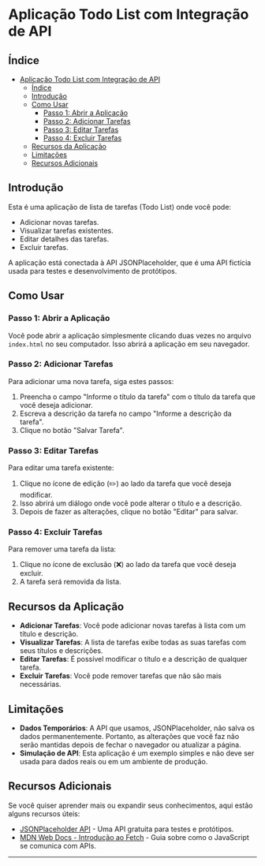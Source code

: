 
# Aplicação Todo List com Integração de API
## Índice

- [Aplicação Todo List com Integração de API](#aplicação-todo-list-com-integração-de-api)
  - [Índice](#índice)
  - [Introdução](#introdução)
  - [Como Usar](#como-usar)
    - [Passo 1: Abrir a Aplicação](#passo-1-abrir-a-aplicação)
    - [Passo 2: Adicionar Tarefas](#passo-2-adicionar-tarefas)
    - [Passo 3: Editar Tarefas](#passo-3-editar-tarefas)
    - [Passo 4: Excluir Tarefas](#passo-4-excluir-tarefas)
  - [Recursos da Aplicação](#recursos-da-aplicação)
  - [Limitações](#limitações)
  - [Recursos Adicionais](#recursos-adicionais)

## Introdução

Esta é uma aplicação de lista de tarefas (Todo List) onde você pode:

- Adicionar novas tarefas.
- Visualizar tarefas existentes.
- Editar detalhes das tarefas.
- Excluir tarefas.

A aplicação está conectada à API JSONPlaceholder, que é uma API fictícia usada para testes e desenvolvimento de protótipos.

## Como Usar

### Passo 1: Abrir a Aplicação

Você pode abrir a aplicação simplesmente clicando duas vezes no arquivo `index.html` no seu computador. Isso abrirá a aplicação em seu navegador.

### Passo 2: Adicionar Tarefas

Para adicionar uma nova tarefa, siga estes passos:

1. Preencha o campo "Informe o título da tarefa" com o título da tarefa que você deseja adicionar.
2. Escreva a descrição da tarefa no campo "Informe a descrição da tarefa".
3. Clique no botão "Salvar Tarefa".

### Passo 3: Editar Tarefas

Para editar uma tarefa existente:

1. Clique no ícone de edição (✏️) ao lado da tarefa que você deseja modificar.
2. Isso abrirá um diálogo onde você pode alterar o título e a descrição.
3. Depois de fazer as alterações, clique no botão "Editar" para salvar.

### Passo 4: Excluir Tarefas

Para remover uma tarefa da lista:

1. Clique no ícone de exclusão (❌) ao lado da tarefa que você deseja excluir.
2. A tarefa será removida da lista.

## Recursos da Aplicação

- **Adicionar Tarefas**: Você pode adicionar novas tarefas à lista com um título e descrição.
- **Visualizar Tarefas**: A lista de tarefas exibe todas as suas tarefas com seus títulos e descrições.
- **Editar Tarefas**: É possível modificar o título e a descrição de qualquer tarefa.
- **Excluir Tarefas**: Você pode remover tarefas que não são mais necessárias.

## Limitações

- **Dados Temporários**: A API que usamos, JSONPlaceholder, não salva os dados permanentemente. Portanto, as alterações que você faz não serão mantidas depois de fechar o navegador ou atualizar a página.
- **Simulação de API**: Esta aplicação é um exemplo simples e não deve ser usada para dados reais ou em um ambiente de produção.

## Recursos Adicionais

Se você quiser aprender mais ou expandir seus conhecimentos, aqui estão alguns recursos úteis:

- [JSONPlaceholder API](https://jsonplaceholder.typicode.com/) - Uma API gratuita para testes e protótipos.
- [MDN Web Docs - Introdução ao Fetch](https://developer.mozilla.org/pt-BR/docs/Web/API/Fetch_API/Using_Fetch) - Guia sobre como o JavaScript se comunica com APIs.

---